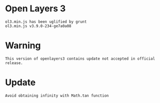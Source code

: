 # Open Layers 3

    ol3.min.js has been uglified by grunt
    ol3.min.js v3.9.0-234-ge7a0a08

# Warning

    This version of openlayers3 contains update not accepted in official release.

# Update

    Avoid obtaining infinity with Math.tan function